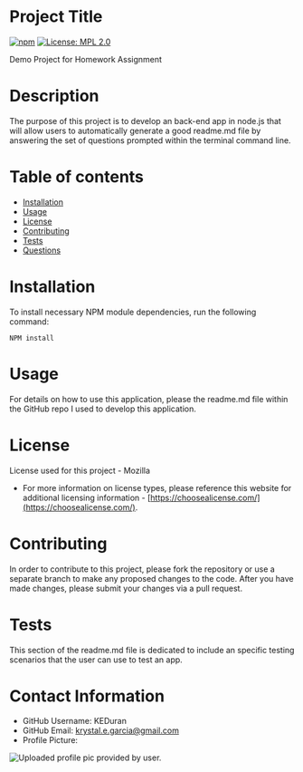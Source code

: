 
# Project Title
[![npm](https://badge.fury.io/js/inquirer.svg)](http://badge.fury.io/js/inquirer)
[![License: MPL 2.0](https://img.shields.io/badge/License-MPL%202.0-brightgreen.svg)](https://opensource.org/licenses/MPL-2.0)

Demo Project for Homework Assignment

# Description
The purpose of this project is to develop an back-end app in node.js that will allow users to automatically generate a good readme.md file by answering the set of questions prompted within the terminal command line.

# Table of contents
* [Installation](#-Installation)
* [Usage](#-Usage)
* [License](#-License)
* [Contributing](#-Contributing)
* [Tests](#-Tests)
* [Questions](#-Contact-Information)

# Installation
To install necessary NPM module dependencies, run the following command:

```NPM install```



# Usage
For details on how to use this application, please the readme.md file within the GitHub repo I used to develop this application. 

# License
License used for this project - Mozilla

* For more information on license types, please reference this website for additional licensing information - [https://choosealicense.com/](https://choosealicense.com/).

# Contributing
In order to contribute to this project, please fork the repository or use a separate branch to make any proposed changes to the code. After you have made changes, please submit your changes via a pull request.

# Tests
This section of the readme.md file is dedicated to include an specific testing scenarios that the user can use to test an app.

# Contact Information
* GitHub Username: KEDuran
* GitHub Email: krystal.e.garcia@gmail.com
* Profile Picture: 

![Uploaded profile pic provided by user.](https://github.com/KEDuran.png)
